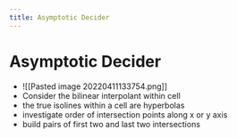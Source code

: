 ```yaml
---
title: Asymptotic Decider
---
```


# Asymptotic Decider
- ![[Pasted image 20220411133754.png]]
- Consider the bilinear interpolant within cell  
- the true isolines within a cell are hyperbolas  
- investigate order of intersection points along x or y axis  
- build pairs of first two and last two intersections








